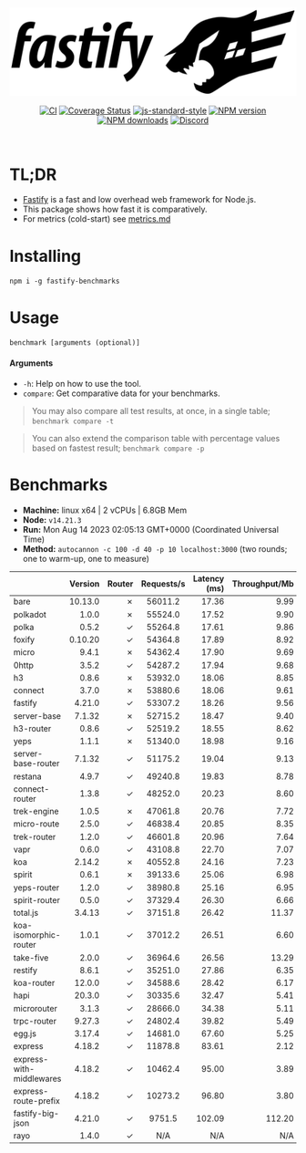 <div align="center">
  <img src="https://github.com/fastify/graphics/raw/HEAD/fastify-landscape-outlined.svg" width="650" height="auto"/>
</div>

<div align="center">

[![CI](https://github.com/fastify/fastify/workflows/ci/badge.svg)](https://github.com/fastify/fastify/actions/workflows/ci.yml)
[![Coverage Status](https://coveralls.io/repos/github/fastify/fastify/badge.svg?branch=master)](https://coveralls.io/github/fastify/fastify?branch=master)
[![js-standard-style](https://img.shields.io/badge/code%20style-standard-brightgreen.svg?style=flat)](http://standardjs.com/)
[![NPM version](https://img.shields.io/npm/v/fastify.svg?style=flat)](https://www.npmjs.com/package/fastify)
[![NPM downloads](https://img.shields.io/npm/dm/fastify.svg?style=flat)](https://www.npmjs.com/package/fastify) [![Discord](https://img.shields.io/discord/725613461949906985)](https://discord.gg/fastify)

</div>
<br />

# TL;DR

* [Fastify](https://github.com/fastify/fastify) is a fast and low overhead web framework for Node.js.
* This package shows how fast it is comparatively.
* For metrics (cold-start) see [metrics.md](./METRICS.md)

# Installing

```
npm i -g fastify-benchmarks
```

# Usage

```
benchmark [arguments (optional)]
```

#### Arguments

* `-h`: Help on how to use the tool.
* `compare`: Get comparative data for your benchmarks.

> You may also compare all test results, at once, in a single table; `benchmark compare -t`

> You can also extend the comparison table with percentage values based on fastest result; `benchmark compare -p`
# Benchmarks

* __Machine:__ linux x64 | 2 vCPUs | 6.8GB Mem
* __Node:__ `v14.21.3`
* __Run:__ Mon Aug 14 2023 02:05:13 GMT+0000 (Coordinated Universal Time)
* __Method:__ `autocannon -c 100 -d 40 -p 10 localhost:3000` (two rounds; one to warm-up, one to measure)

|                          | Version | Router | Requests/s | Latency (ms) | Throughput/Mb |
| :--                      | --:     | --:    | :-:        | --:          | --:           |
| bare                     | 10.13.0 | ✗      | 56011.2    | 17.36        | 9.99          |
| polkadot                 | 1.0.0   | ✗      | 55524.0    | 17.52        | 9.90          |
| polka                    | 0.5.2   | ✓      | 55264.8    | 17.61        | 9.86          |
| foxify                   | 0.10.20 | ✓      | 54364.8    | 17.89        | 8.92          |
| micro                    | 9.4.1   | ✗      | 54362.4    | 17.90        | 9.69          |
| 0http                    | 3.5.2   | ✓      | 54287.2    | 17.94        | 9.68          |
| h3                       | 0.8.6   | ✗      | 53932.0    | 18.06        | 8.85          |
| connect                  | 3.7.0   | ✗      | 53880.6    | 18.06        | 9.61          |
| fastify                  | 4.21.0  | ✓      | 53307.2    | 18.26        | 9.56          |
| server-base              | 7.1.32  | ✗      | 52715.2    | 18.47        | 9.40          |
| h3-router                | 0.8.6   | ✓      | 52519.2    | 18.55        | 8.62          |
| yeps                     | 1.1.1   | ✗      | 51340.0    | 18.98        | 9.16          |
| server-base-router       | 7.1.32  | ✓      | 51175.2    | 19.04        | 9.13          |
| restana                  | 4.9.7   | ✓      | 49240.8    | 19.83        | 8.78          |
| connect-router           | 1.3.8   | ✓      | 48252.0    | 20.23        | 8.60          |
| trek-engine              | 1.0.5   | ✗      | 47061.8    | 20.76        | 7.72          |
| micro-route              | 2.5.0   | ✓      | 46838.4    | 20.85        | 8.35          |
| trek-router              | 1.2.0   | ✓      | 46601.8    | 20.96        | 7.64          |
| vapr                     | 0.6.0   | ✓      | 43108.8    | 22.70        | 7.07          |
| koa                      | 2.14.2  | ✗      | 40552.8    | 24.16        | 7.23          |
| spirit                   | 0.6.1   | ✗      | 39133.6    | 25.06        | 6.98          |
| yeps-router              | 1.2.0   | ✓      | 38980.8    | 25.16        | 6.95          |
| spirit-router            | 0.5.0   | ✓      | 37329.4    | 26.30        | 6.66          |
| total.js                 | 3.4.13  | ✓      | 37151.8    | 26.42        | 11.37         |
| koa-isomorphic-router    | 1.0.1   | ✓      | 37012.2    | 26.51        | 6.60          |
| take-five                | 2.0.0   | ✓      | 36964.6    | 26.56        | 13.29         |
| restify                  | 8.6.1   | ✓      | 35251.0    | 27.86        | 6.35          |
| koa-router               | 12.0.0  | ✓      | 34588.6    | 28.42        | 6.17          |
| hapi                     | 20.3.0  | ✓      | 30335.6    | 32.47        | 5.41          |
| microrouter              | 3.1.3   | ✓      | 28666.0    | 34.38        | 5.11          |
| trpc-router              | 9.27.3  | ✓      | 24802.4    | 39.82        | 5.49          |
| egg.js                   | 3.17.4  | ✓      | 14681.0    | 67.60        | 5.25          |
| express                  | 4.18.2  | ✓      | 11878.8    | 83.61        | 2.12          |
| express-with-middlewares | 4.18.2  | ✓      | 10462.4    | 95.00        | 3.89          |
| express-route-prefix     | 4.18.2  | ✓      | 10273.2    | 96.80        | 3.80          |
| fastify-big-json         | 4.21.0  | ✓      | 9751.5     | 102.09       | 112.20        |
| rayo                     | 1.4.0   | ✓      | N/A        | N/A          | N/A           |
